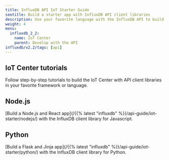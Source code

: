 ```yaml
---
title: InfluxDB API IoT Starter Guide
seotitle: Build a starter app with InfluxDB API client libraries
description: Use your favorite language with the InfluxDB API to build the IoT Center.
weight: 4
menu:
  influxdb_2_2:
    name: IoT Center
    parent: Develop with the API
influxdb/v2.2/tags: [api]
---
```


## IoT Center tutorials

Follow step-by-step tutorials to build the IoT Center with API client
libraries in your favorite framework or language.

## Node.js

[Build a Node.js and React app](/{{% latest "influxdb" %}}/api-guide/iot-starter/nodejs/)
with the InfluxDB client library for Javascript.

## Python

[Build a Flask and Jinja app](/{{% latest "influxdb" %}}/api-guide/iot-starter/python/)
with the InfluxDB client library for Python.